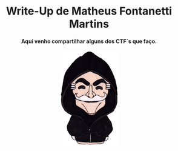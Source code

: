 <h1 align="center">Write-Up de Matheus Fontanetti Martins</h1>
<h4 align="center">Aqui venho compartilhar alguns dos CTF´s que faço.</h4>
<p align="center" width="100%">
  <img src="/Docs/boneco.png" alt="hacker" height=250 align="center"/>
 </p>
